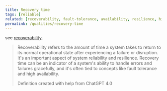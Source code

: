```yaml
---
title: Recovery time
tags: [reliable]
related: [recoverability, fault-tolerance, availability, resilience, high-availability]
permalink: /qualities/recovery-time
---
```


see [recoverability](/qualities/recoverability).


>Recoverability refers to the amount of time a system takes to return to its normal operational state after experiencing a failure or disruption. 
>It's an important aspect of system reliability and resilience. 
>Recovery time can be an indicator of a system's ability to handle errors and failures gracefully, and it's often tied to concepts like fault tolerance and high availability.
>
>Definition created with help from ChatGPT 4.0